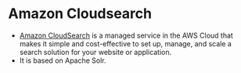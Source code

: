 # Amazon Cloudsearch
- [Amazon CloudSearch](https://aws.amazon.com/cloudsearch/) is a managed service in the AWS Cloud that makes it simple and cost-effective to set up, manage, and scale a search solution for your website or application.
- It is based on Apache Solr.